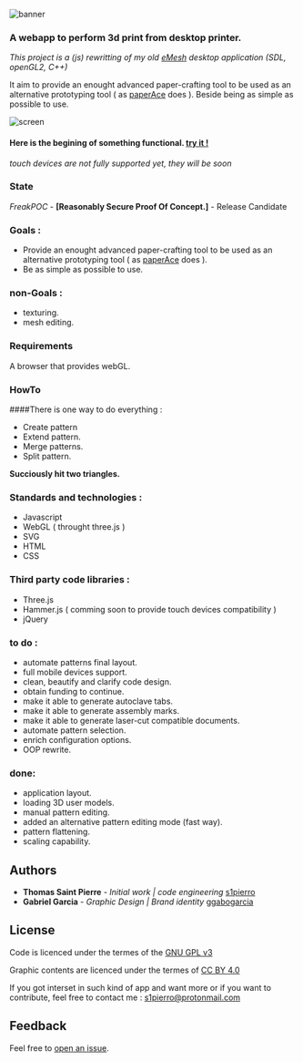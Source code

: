 ![banner](https://github.com/s1pierro/Papier/blob/master/img/papier-banner.svg "Papier banner")

### A webapp to perform 3d print from desktop printer.
_This project is a (js) rewritting of my old [eMesh](https://www.youtube.com/watch?v=Rcpjqd3NSTE "eMesh") desktop application (SDL, openGL2, C++)_

 It aim to provide an enought advanced paper-crafting tool to be used as an alternative prototyping tool ( as [paperAce](https://github.com/s1pierro/paperAce "paperAce") does ). Beside being as simple as possible to use.

![screen](https://github.com/s1pierro/Papier/blob/master/img/papier-screen-shadow.png "Papier screenshot")


#### Here is the begining of something functional. [try it !](https://s1pierro.github.io/Papier/)
_touch devices are not fully supported yet, they will be soon_

### State

_FreakPOC_ - **\[Reasonably Secure Proof Of Concept.\]** - Release Candidate


### Goals :

 - Provide an enought advanced paper-crafting tool to be used as an alternative prototyping tool ( as [paperAce](https://plus.google.com/photos/118368888481050824788/album/6366533843773096817/6366533840814789570?authkey=CIr985KLmqXwTA "paperAce") does ).
 - Be as simple as possible to use.

### non-Goals :

 - texturing.
 - mesh editing.
 
###  Requirements

A browser that provides webGL.

### HowTo

####There is one way to do everything :

 - Create pattern
 - Extend pattern.
 - Merge patterns.
 - Split pattern.
 
  **Succiously hit two triangles.**


### Standards and technologies :

 - Javascript
 - WebGL ( throught three.js )
 - SVG
 - HTML
 - CSS


### Third party code libraries :

 - Three.js
 - Hammer.js ( comming soon to provide touch devices compatibility )
 - jQuery
 
### to do :

 - automate patterns final layout.
 - full mobile devices support.
 - clean, beautify and clarify code design.
 - obtain funding to continue.
 - make it able to generate autoclave tabs.
 - make it able to generate assembly marks.
 - make it able to generate laser-cut compatible documents.
 - automate pattern selection.
 - enrich configuration options.
 - OOP rewrite.

### done:

 - application layout.
 - loading 3D user models.
 - manual pattern editing.
 - added an alternative pattern editing mode (fast way).
 - pattern flattening.
 - scaling capability.
 
 
## Authors

* **Thomas Saint Pierre** - *Initial work | code engineering* [s1pierro](https://github.com/s1pierro "s1pierro")
* **Gabriel Garcia** - *Graphic Design | Brand identity* [ggabogarcia](https://github.com/ggabogarcia "ggabogarcia")


## License
Code is licenced under the termes of the <a href="LICENSE.md">GNU GPL v3</a>

Graphic contents are licenced under the termes of <a href="https://creativecommons.org/licenses/by/4.0/">CC BY 4.0</a>

 
If you got interset in such kind of app and want more or if you want to contribute, feel free to contact me : s1pierro@protonmail.com

## Feedback
Feel free to [open an issue](https://github.com/s1pierro/Papier/issues).


	 
